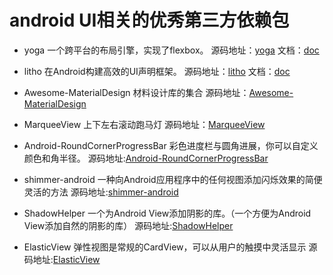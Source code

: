 # android UI相关的优秀第三方依赖包

* yoga 一个跨平台的布局引擎，实现了flexbox。 
源码地址：[yoga](https://github.com/facebook/yoga) 文档：[doc](https://facebook.github.io/yoga/)

* litho 在Android构建高效的UI声明框架。
源码地址：[litho](https://github.com/facebook/litho) 文档：[doc](http://fblitho.com)

* Awesome-MaterialDesign  材料设计库的集合
源码地址：[Awesome-MaterialDesign](https://github.com/lightSky/Awesome-MaterialDesign)

* MarqueeView 上下左右滚动跑马灯
源码地址：[MarqueeView](https://github.com/sunfusheng/MarqueeView)

* Android-RoundCornerProgressBar 彩色进度栏与圆角进展，你可以自定义颜色和角半径。
源码地址:[Android-RoundCornerProgressBar](https://github.com/akexorcist/Android-RoundCornerProgressBar)

* shimmer-android 一种向Android应用程序中的任何视图添加闪烁效果的简便灵活的方法
源码地址:[shimmer-android](https://github.com/facebook/shimmer-android)

* ShadowHelper 一个为Android View添加阴影的库。（一个方便为Android View添加自然的阴影的库）
源码地址:[ShadowHelper](https://github.com/zhengcx/ShadowHelper)

* ElasticView 弹性视图是常规的CardView，可以从用户的触摸中灵活显示
源码地址:[ElasticView](https://github.com/armcha/ElasticView)

